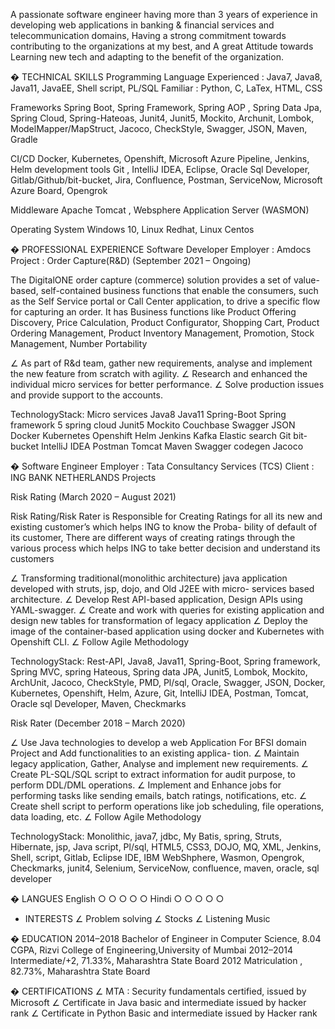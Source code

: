 A passionate software engineer having more than 3 years of experience in developing web applications in banking & financial
services and telecommunication domains, Having a strong commitment towards contributing to the organizations at my best,
and A great Attitude towards Learning new tech and adapting to the benefit of the organization.


� TECHNICAL SKILLS
Programming Language Experienced : Java7, Java8, Java11, JavaEE, Shell script, PL/SQL
Familiar : Python, C, LaTex, HTML, CSS

Frameworks Spring Boot, Spring Framework, Spring AOP , Spring Data Jpa, Spring Cloud, Spring-Hateoas,
Junit4, Junit5, Mockito, Archunit, Lombok, ModelMapper/MapStruct, Jacoco, CheckStyle,
Swagger, JSON, Maven, Gradle

CI/CD Docker, Kubernetes, Openshift, Microsoft Azure Pipeline, Jenkins, Helm
development tools Git , IntelliJ IDEA, Eclipse, Oracle Sql Developer, Gitlab/Github/bit-bucket, Jira, Confluence,
Postman, ServiceNow, Microsoft Azure Board, Opengrok

Middleware Apache Tomcat , Websphere Application Server (WASMON)

Operating System Windows 10, Linux Redhat, Linux Centos


� PROFESSIONAL EXPERIENCE
Software Developer
Employer : Amdocs
Project : Order Capture(R&D) (September 2021 – Ongoing)

The DigitalONE order capture (commerce) solution provides a set of value-based, self-contained business functions that enable the
consumers, such as the Self Service portal or Call Center application, to drive a specific flow for capturing an order. It has Business
functions like Product Offering Discovery, Price Calculation, Product Configurator, Shopping Cart, Product Ordering Management,
Product Inventory Management, Promotion, Stock Management, Number Portability

∠ As part of R&d team, gather new requirements, analyse and implement the new feature from scratch with agility.
∠ Research and enhanced the individual micro services for better performance.
∠ Solve production issues and provide support to the accounts.

TechnologyStack: Micro services Java8 Java11 Spring-Boot Spring framework 5 spring cloud Junit5 Mockito
Couchbase Swagger JSON Docker Kubernetes Openshift Helm Jenkins Kafka Elastic search Git bit-bucket
IntelliJ IDEA Postman Tomcat Maven Swagger codegen Jacoco

� Software Engineer
Employer : Tata Consultancy Services (TCS)
Client : ING BANK NETHERLANDS
Projects

Risk Rating (March 2020 – August 2021)

Risk Rating/Risk Rater is Responsible for Creating Ratings for all its new and existing customer’s which helps ING to know the Proba-
bility of default of its customer, There are different ways of creating ratings through the various process which helps ING to take better
decision and understand its customers

∠ Transforming traditional(monolithic architecture) java application developed with struts, jsp, dojo, and Old J2EE with micro-
services based architecture.
∠ Develop Rest API-based application, Design APIs using YAML-swagger.
∠ Create and work with queries for existing application and design new tables for transformation of legacy application
∠ Deploy the image of the container-based application using docker and Kubernetes with Openshift CLI.
∠ Follow Agile Methodology

TechnologyStack: Rest-API, Java8, Java11, Spring-Boot, Spring framework, Spring MVC, spring Hateous, Spring data JPA,
Junit5, Lombok, Mockito, ArchUnit, Jacoco, CheckStyle, PMD, Pl/sql, Oracle, Swagger, JSON, Docker,
Kubernetes, Openshift, Helm, Azure, Git, IntelliJ IDEA, Postman, Tomcat, Oracle sql Developer, Maven, Checkmarks


Risk Rater (December 2018 – March 2020)

∠ Use Java technologies to develop a web Application For BFSI domain Project and Add functionalities to an existing applica-
tion.
∠ Maintain legacy application, Gather, Analyse and implement new requirements.
∠ Create PL-SQL/SQL script to extract information for audit purpose, to perform DDL/DML operations.
∠ Implement and Enhance jobs for performing tasks like sending emails, batch ratings, notifications, etc.
∠ Create shell script to perform operations like job scheduling, file operations, data loading, etc.
∠ Follow Agile Methodology

TechnologyStack: Monolithic, java7, jdbc, My Batis, spring, Struts, Hibernate, jsp, Java script, Pl/sql, HTML5,
CSS3, DOJO, MQ, XML, Jenkins, Shell, script, Gitlab, Eclipse IDE, IBM WebShphere, Wasmon, Opengrok,
Checkmarks, junit4, Selenium, ServiceNow, confluence, maven, oracle, sql developer

� LANGUES
English ○ ○ ○ ○ ○
Hindi ○ ○ ○ ○ ○

+ INTERESTS
∠ Problem solving
∠ Stocks
∠ Listening Music

� EDUCATION
2014–2018 Bachelor of Engineer in Computer Science, 8.04 CGPA, Rizvi College of Engineering,University of Mumbai
2012–2014 Intermediate/+2, 71.33%, Maharashtra State Board
2012 Matriculation , 82.73%, Maharashtra State Board

� CERTIFICATIONS
∠ MTA : Security fundamentals certified, issued by Microsoft
∠ Certificate in Java basic and intermediate issued by hacker rank
∠ Certificate in Python Basic and intermediate issued by Hacker rank

